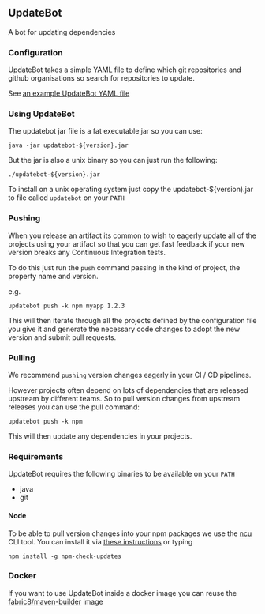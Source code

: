 ## UpdateBot

A bot for updating dependencies

### Configuration

UpdateBot takes a simple YAML file to define which git repositories and github organisations so search for repositories to update.

See [an example UpdateBot YAML file](updatebot-core/src/test/resources/updatebot.yml)

### Using UpdateBot

The updatebot jar file is a fat executable jar so you can use: 

    java -jar updatebot-${version}.jar
  
But the jar is also a unix binary so you can just run the following:

    ./updatebot-${version}.jar

To install on a unix operating system just copy the updatebot-${version).jar to file called `updatebot` on your `PATH`

### Pushing

When you release an artifact its common to wish to eagerly update all of the projects using your artifact so that you can get fast feedback if your new version breaks any Continuous Integration tests.

To do this just run the `push` command passing in the kind of project, the property name and version.

e.g.

    updatebot push -k npm myapp 1.2.3
    
This will then iterate through all the projects defined by the configuration file you give it and generate the necessary code changes to adopt the new version and submit pull requests.    

### Pulling

We recommend `pushing` version changes eagerly in your CI / CD pipelines.

However projects often depend on lots of dependencies that are released upstream by different teams. So to pull version changes from upstream releases you can use the pull command:

    updatebot push -k npm 

This will then update any dependencies in your projects.

### Requirements

UpdateBot requires the following binaries to be available on your `PATH`

* java
* git

#### Node

To be able to pull version changes into your npm packages we use the [ncu](https://www.npmjs.com/package/npm-check-updates) CLI tool. You can install it via [these instructions](https://www.npmjs.com/package/npm-check-updates) or typing

    npm install -g npm-check-updates


### Docker

If you want to use UpdateBot inside a docker image you can reuse the [fabric8/maven-builder](https://hub.docker.com/r/fabric8/maven-builder/) image


    
      
  